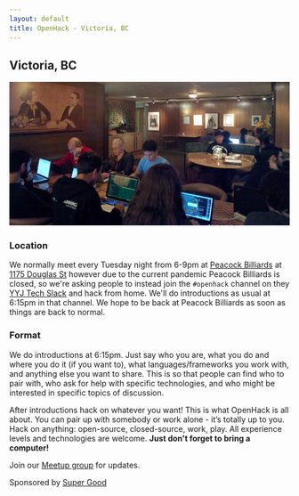 ```yaml
---
layout: default
title: OpenHack - Victoria, BC
---
```


## Victoria, BC

![Peacock Billiards, Victoria BC](/victoria/victoria.jpg)

### Location

We normally meet every Tuesday night from 6-9pm at [Peacock Billiards](http://www.peacockbilliards.com/) at [1175 Douglas St](https://maps.google.ca/maps?client=ubuntu&channel=fs&oe=utf-8&q=1280+Broad+St&ie=UTF8&hq=&hnear=1280+Broad+St,+Victoria,+British+Columbia+V8W+2A4&gl=ca&t=m&z=16&vpsrc=://maps.google.ca/maps?ie=UTF-8&q=peacocks+victoria&fb=1&gl=ca&hq=peacocks+victoria&cid=0,0,8681642815041155577&ei=V6XuUamgC4ybigKlxICwBQ&ved=0CDUQrwswAA) however due to the current pandemic Peacock Billiards is closed, so we're asking people to instead join the `#openhack` channel on they [YYJ Tech Slack](https://yyj-tech.ca/) and hack from home. We'll do introductions as usual at 6:15pm in that channel. We hope to be back at Peacock Billiards as soon as things are back to normal.

### Format

We do introductions at 6:15pm. Just say who you are, what you do and where you do it (if you want to), what languages/frameworks you work with, and anything else you want to share. This is so that people can find who to pair with, who ask for help with specific technologies, and who might be interested in specific topics of discussion.

After introductions hack on whatever you want! This is what OpenHack is all about. You can pair up with somebody or work alone - it’s totally up to you. Hack on anything: open-source, closed-source, work, play. All experience levels and technologies are welcome. **Just don't forget to bring a computer!**

Join our [Meetup group](http://www.meetup.com/OpenHack-Victoria) for updates.

Sponsored by [Super Good](https://supergood.software/)
